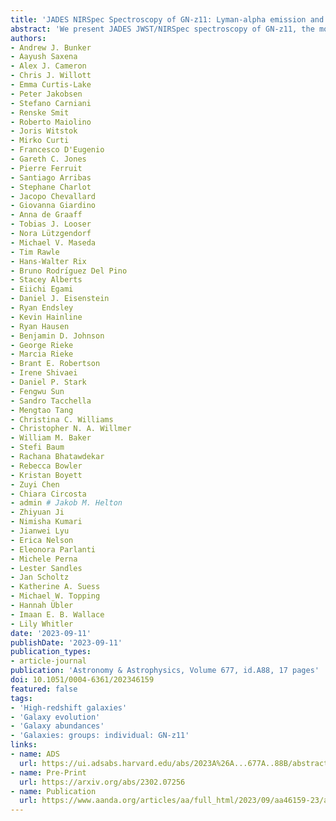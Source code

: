 ```yaml
---
title: 'JADES NIRSpec Spectroscopy of GN-z11: Lyman-alpha emission and possible enhanced nitrogen abundance in a z = 10.60 luminous galaxy'
abstract: 'We present JADES JWST/NIRSpec spectroscopy of GN-z11, the most luminous candidate {{< math >}}$z > 10${{< /math >}} Lyman break galaxy in the GOODS-North field with {{< math >}}$M_{\mathrm{UV}} = -21.5${{< /math >}}. We derive a redshift of {{< math >}}$z = 10.603${{< /math >}} (lower than previous determinations) based on multiple emission lines in our low and medium resolution spectra over {{< math >}}$0.7-5.3\ \mu\mathrm{m}${{< /math >}}. We significantly detect the continuum and measure a blue rest-UV spectral slope of {{< math >}}$\beta = -2.4${{< /math >}}. Remarkably, we see spatially extended Lyman-{{< math >}}$\alpha${{< /math >}} in emission (despite the highly neutral intergalactic medium expected at this early epoch), offset {{< math >}}$555\ \mathrm{km/s}${{< /math >}} redwards of the systemic redshift. From our measurements of collisionally excited lines of both low and high ionisation (including {{< math >}}$\mathrm{[OII]}\lambda3727${{< /math >}}, {{< math >}}$\mathrm{[NeIII]}\lambda3869${{< /math >}}, and {{< math >}}$\mathrm{CIII]}\lambda1909${{< /math >}}), we infer a high ionisation parameter ({{< math >}}$\mathrm{log}_{10}(U) \sim -2${{< /math >}}). We detect the rarely seen {{< math >}}$\mathrm{NIV]}\lambda1486${{< /math >}} and {{< math >}}$\mathrm{NIII]}\lambda1748${{< /math >}} lines in both our low and medium resolution spectra, with other high ionisation lines seen in the low resolution spectrum, such as {{< math >}}$\mathrm{HeII}${{< /math >}} (blended with {{< math >}}$\mathrm{OIII]}${{< /math >}}) and {{< math >}}$\mathrm{CIV}${{< /math >}} (with a possible P-Cygni profile). Based on the observed rest-UV line ratios, we cannot conclusively rule out photoionisation from an active galactic nucleus (AGN), although the high {{< math >}}$\mathrm{CIII]/HeII}${{< /math >}} and {{< math >}}$\mathrm{NIII]/HeII}${{< /math >}} ratios are compatible with a star formation explanation. If the observed emission lines are powered by star formation, then the strong {{< math >}}$\mathrm{NIII]}\lambda1748${{< /math >}} observed may imply an unusually high {{< math >}}$\mathrm{N/O}${{< /math >}} abundance. Balmer emission lines ({{< math >}}$\mathrm{H}\gamma${{< /math >}}, {{< math >}}$\mathrm{H}\delta${{< /math >}}) are also detected, and if powered by star formation rather than an AGN, we infer a star formation rate of {{< math >}}$\sim 20-30\ M_{\odot}/\mathrm{yr}${{< /math >}} (depending on the initial mass function) and low dust attenuation. Our NIRSpec spectroscopy confirms that GN-z11 is a remarkable galaxy with extreme properties seen {{< math >}}$430${{< /math >}} Myr after the Big Bang.'
authors:
- Andrew J. Bunker
- Aayush Saxena
- Alex J. Cameron
- Chris J. Willott
- Emma Curtis-Lake
- Peter Jakobsen
- Stefano Carniani
- Renske Smit
- Roberto Maiolino
- Joris Witstok
- Mirko Curti
- Francesco D'Eugenio
- Gareth C. Jones
- Pierre Ferruit
- Santiago Arribas
- Stephane Charlot
- Jacopo Chevallard
- Giovanna Giardino
- Anna de Graaff
- Tobias J. Looser
- Nora Lützgendorf
- Michael V. Maseda
- Tim Rawle
- Hans-Walter Rix
- Bruno Rodrı́guez Del Pino
- Stacey Alberts
- Eiichi Egami
- Daniel J. Eisenstein
- Ryan Endsley
- Kevin Hainline
- Ryan Hausen
- Benjamin D. Johnson
- George Rieke
- Marcia Rieke
- Brant E. Robertson
- Irene Shivaei
- Daniel P. Stark
- Fengwu Sun
- Sandro Tacchella
- Mengtao Tang
- Christina C. Williams
- Christopher N. A. Willmer
- William M. Baker
- Stefi Baum
- Rachana Bhatawdekar
- Rebecca Bowler
- Kristan Boyett
- Zuyi Chen
- Chiara Circosta
- admin # Jakob M. Helton
- Zhiyuan Ji
- Nimisha Kumari
- Jianwei Lyu
- Erica Nelson
- Eleonora Parlanti
- Michele Perna
- Lester Sandles
- Jan Scholtz
- Katherine A. Suess
- Michael W. Topping
- Hannah Übler
- Imaan E. B. Wallace
- Lily Whitler
date: '2023-09-11'
publishDate: '2023-09-11'
publication_types:
- article-journal
publication: 'Astronomy & Astrophysics, Volume 677, id.A88, 17 pages'
doi: 10.1051/0004-6361/202346159
featured: false
tags:
- 'High-redshift galaxies'
- 'Galaxy evolution'
- 'Galaxy abundances'
- 'Galaxies: groups: individual: GN-z11'
links:
- name: ADS
  url: https://ui.adsabs.harvard.edu/abs/2023A%26A...677A..88B/abstract
- name: Pre-Print
  url: https://arxiv.org/abs/2302.07256
- name: Publication
  url: https://www.aanda.org/articles/aa/full_html/2023/09/aa46159-23/aa46159-23.html
---
```

